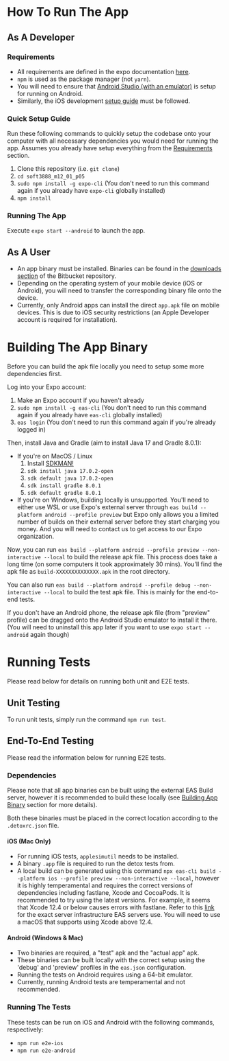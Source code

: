 # How To Run The App

## As A Developer

### Requirements

- All requirements are defined in the expo documentation [here](https://docs.expo.dev/get-started/installation/).
- `npm` is used as the package manager (not `yarn`).
- You will need to ensure that [Android Studio (with an emulator)](https://docs.expo.dev/workflow/android-studio-emulator/) is setup for running on Android.
- Similarly, the iOS development [setup guide](https://docs.expo.dev/workflow/ios-simulator/) must be followed.

### Quick Setup Guide

Run these following commands to quickly setup the codebase onto your computer with all necessary dependencies you would need for running the app. Assumes you already have setup everything from the [Requirements](#requirements) section.

1. Clone this repository (i.e. `git clone`)
2. `cd soft3888_m12_01_p05`
3. `sudo npm install -g expo-cli` (You don't need to run this command again if you already have `expo-cli` globally installed)
4. `npm install`

### Running The App

Execute `expo start --android` to launch the app.

## As A User

- An app binary must be installed. Binaries can be found in the [downloads section](https://bitbucket.org/soft3888m1201p05/soft3888_m12_01_p05/downloads/) of the Bitbucket repository.
- Depending on the operating system of your mobile device (iOS or Android), you will need to transfer the corresponding binary file onto the device.
- Currently, only Android apps can install the direct `app.apk` file on mobile devices. This is due to iOS security restrictions (an Apple Developer account is required for installation).

# Building The App Binary

Before you can build the apk file locally you need to setup some more dependencies first.

Log into your Expo account:

1. Make an Expo account if you haven't already
2. `sudo npm install -g eas-cli` (You don't need to run this command again if you already have `eas-cli` globally installed)
3. `eas login` (You don't need to run this command again if you're already logged in)

Then, install Java and Gradle (aim to install Java 17 and Gradle 8.0.1):

- If you're on MacOS / Linux
    1. Install [SDKMAN!](https://sdkman.io/)
    2. `sdk install java 17.0.2-open`
    3. `sdk default java 17.0.2-open`
    4. `sdk install gradle 8.0.1`
    5. `sdk default gradle 8.0.1`
- If you're on Windows, building locally is unsupported. You'll need to either use WSL or use Expo's external server through `eas build --platform android --profile preview` but Expo only allows you a limited number of builds on their external server before they start charging you money. And you will need to contact us to get access to our Expo organization.

Now, you can run `eas build --platform android --profile preview --non-interactive --local` to build the release apk file. This process does take a long time (on some computers it took approximately 30 mins). You'll find the apk file as `build-XXXXXXXXXXXXXX.apk` in the root directory.

You can also run `eas build --platform android --profile debug --non-interactive --local` to build the test apk file. This is mainly for the end-to-end tests.

If you don't have an Android phone, the release apk file (from "preview" profile) can be dragged onto the Android Studio emulator to install it there. (You will need to uninstall this app later if you want to use `expo start --android` again though)

# Running Tests

Please read below for details on running both unit and E2E tests.

## Unit Testing

To run unit tests, simply run the command `npm run test`.

## End-To-End Testing

Please read the information below for running E2E tests.

### Dependencies

Please note that all app binaries can be built using the external EAS Build server, however it is recommended to build these locally (see [Building App Binary](#building-app-binary) section for more details).

Both these binaries must be placed in the correct location according to the `.detoxrc.json` file.

#### iOS (Mac Only)

- For running iOS tests, `applesimutil` needs to be installed.
- A binary `.app` file is required to run the detox tests from.
- A local build can be generated using this command `npx eas-cli build --platform ios --profile preview --non-interactive --local`, however it is highly temperamental and requires the correct versions of dependencies including fastlane, Xcode and CocoaPods. It is recommended to try using the latest versions. For example, it seems that Xcode 12.4 or below causes errors with fastlane. Refer to this [link](https://docs.expo.dev/build-reference/infrastructure/#image--macos-big-sur-114-xcode-125) for the exact server infrastructure EAS servers use. You will need to use a macOS that supports using Xcode above 12.4.

#### Android (Windows & Mac)

- Two binaries are required, a "test" apk and the "actual app" apk.
- These binaries can be built locally with the correct setup using the 'debug' and 'preview' profiles in the `eas.json` configuration.
- Running the tests on Android requires using a 64-bit emulator.
- Currently, running Android tests are temperamental and not recommended.

### Running The Tests

These tests can be run on iOS and Android with the following commands, respectively:

- `npm run e2e-ios`
- `npm run e2e-android`
